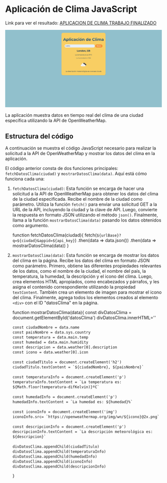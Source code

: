 # Aplicación de Clima JavaScript

Link para ver el resultado: [APLICACION DE CLIMA TRABAJO FINALIZADO](https://clima-javascript-project.netlify.app/)

![Captura de pantalla del proyecto de Clima](https://github.com/nisvagodev/aplicacion-clima-javascript/blob/main/assets/img/captura-de-pantalla.PNG?raw=true)

La aplicación muestra datos en tiempo real del clima de una ciudad específica utilizando la API de OpenWeatherMap.

## Estructura del código

A continuación se muestra el código JavaScript necesario para realizar la solicitud a la API de OpenWeatherMap y mostrar los datos del clima en la aplicación.

El código anterior consta de dos funciones principales: `fetchDatosClima(ciudad)` y `mostrarDatosClima(data)`. Aquí está cómo funciona cada una:

1.  `fetchDatosClima(ciudad)`: Esta función se encarga de hacer una solicitud a la API de OpenWeatherMap para obtener los datos del clima de la ciudad especificada. Recibe el nombre de la ciudad como parámetro. Utiliza la función `fetch()` para enviar una solicitud GET a la URL de la API, incluyendo la ciudad y la clave de API. Luego, convierte la respuesta en formato JSON utilizando el método `json()`. Finalmente, llama a la función `mostrarDatosClima(data)` pasando los datos obtenidos como argumento.

    function fetchDatosClima(ciudad){
    fetch(`${urlBase}?q=${ciudad}&appid=${api_key}`)
    .then(data => data.json())
    .then(data => mostrarDatosClima(data))
    }

2.  `mostrarDatosClima(data)`: Esta función se encarga de mostrar los datos del clima en la página. Recibe los datos del clima en formato JSON como parámetro. Primero, obtiene las diferentes propiedades relevantes de los datos, como el nombre de la ciudad, el nombre del país, la temperatura, la humedad, la descripción y el icono del clima. Luego, crea elementos HTML apropiados, como encabezados y párrafos, y les asigna el contenido correspondiente utilizando la propiedad `textContent`. También crea un elemento de imagen para mostrar el icono del clima. Finalmente, agrega todos los elementos creados al elemento `<div>` con el ID "datosClima" en la página.

    function mostrarDatosClima(data){
    const divDatosClima = document.getElementById('datosClima')
    divDatosClima.innerHTML=''

        const ciudadNombre = data.name
        const paisNombre = data.sys.country
        const temperatura = data.main.temp
        const humedad = data.main.humidity
        const descripcion = data.weather[0].description
        const icono = data.weather[0].icon

        const ciudadTitulo = document.createElement('h2')
        ciudadTitulo.textContent = `${ciudadNombre}, ${paisNombre}`

        const temperaturaInfo = document.createElement('p')
        temperaturaInfo.textContent = `La temperatura es: ${Math.floor(temperatura-difKelvin)}ºC`

        const humedadInfo = document.createElement('p')
        humedadInfo.textContent = `La humedad es: ${humedad}%`

        const iconoInfo = document.createElement('img')
        iconoInfo.src= `https://openweathermap.org/img/wn/${icono}@2x.png`

        const descripcionInfo = document.createElement('p')
        descripcionInfo.textContent = `La descripción meteorológica es: ${descripcion}`

        divDatosClima.appendChild(ciudadTitulo)
        divDatosClima.appendChild(temperaturaInfo)
        divDatosClima.appendChild(humedadInfo)
        divDatosClima.appendChild(iconoInfo)
        divDatosClima.appendChild(descripcionInfo)

    }
